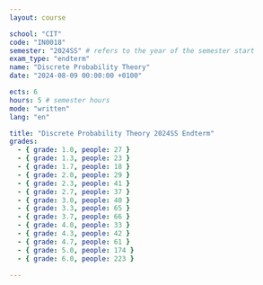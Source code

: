 ```yaml
---
layout: course

school: "CIT"
code: "IN0018"
semester: "2024SS" # refers to the year of the semester start
exam_type: "endterm"
name: "Discrete Probability Theory"
date: "2024-08-09 00:00:00 +0100"

ects: 6
hours: 5 # semester hours
mode: "written"
lang: "en"

title: "Discrete Probability Theory 2024SS Endterm"
grades:
  - { grade: 1.0, people: 27 }
  - { grade: 1.3, people: 23 }
  - { grade: 1.7, people: 18 }
  - { grade: 2.0, people: 29 }
  - { grade: 2.3, people: 41 }
  - { grade: 2.7, people: 37 }
  - { grade: 3.0, people: 40 }
  - { grade: 3.3, people: 65 }
  - { grade: 3.7, people: 66 }
  - { grade: 4.0, people: 33 }
  - { grade: 4.3, people: 42 }
  - { grade: 4.7, people: 61 }
  - { grade: 5.0, people: 174 }
  - { grade: 6.0, people: 223 }

---
```



